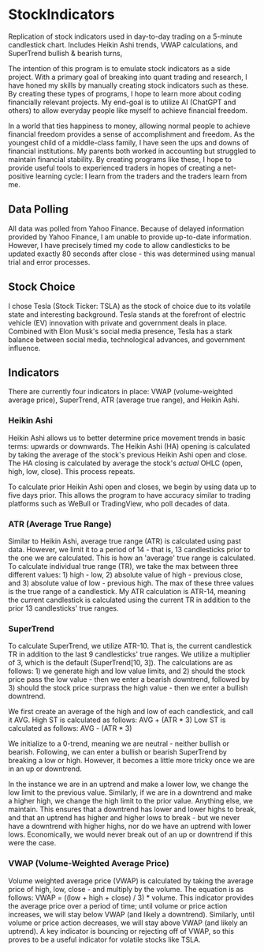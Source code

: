 # StockIndicators
Replication of stock indicators used in day-to-day trading on a 5-minute candlestick chart. Includes Heikin Ashi trends, VWAP calculations, and SuperTrend bullish &amp; bearish turns, 

The intention of this program is to emulate stock indicators as a side project. With a primary goal of breaking into quant trading and research, I have honed my skills by manually creating stock indicators such as these. By creating these types of programs, I hope to learn more about coding financially relevant projects. My end-goal is to utilize AI (ChatGPT and others) to allow everyday people like myself to achieve financial freedom. 

In a world that ties happiness to money, allowing normal people to achieve financial freedom provides a sense of accomplishment and freedom. As the youngest child of a middle-class family, I have seen the ups and downs of financial institutions. My parents both worked in accounting but struggled to maintain financial stability. By creating programs like these, I hope to provide useful tools to experienced traders in hopes of creating a net-positive learning cycle: I learn from the traders and the traders learn from me. 

## Data Polling
All data was polled from Yahoo Finance. Because of delayed information provided by Yahoo Finance, I am unable to provide up-to-date information. However, I have precisely timed my code to allow candlesticks to be updated exactly 80 seconds after close - this was determined using manual trial and error processes. 

## Stock Choice
I chose Tesla (Stock Ticker: TSLA) as the stock of choice due to its volatile state and interesting background. Tesla stands at the forefront of electric vehicle (EV) innovation with private and government deals in place. Combined with Elon Musk's social media presence, Tesla has a stark balance between social media, technological advances, and government influence. 

## Indicators
There are currently four indicators in place: VWAP (volume-weighted average price), SuperTrend, ATR (average true range), and Heikin Ashi. 

### Heikin Ashi
Heikin Ashi allows us to better determine price movement trends in basic terms: upwards or downwards. The Heikin Ashi (HA) opening is calculated by taking the average of the stock's previous Heikin Ashi open and close. The HA closing is calculated by average the stock's *actual* OHLC (open, high, low, close). This process repeats. 

To calculate prior Heikin Ashi open and closes, we begin by using data up to five days prior. This allows the program to have accuracy similar to trading platforms such as WeBull or TradingView, who poll decades of data. 

### ATR (Average True Range)
Similar to Heikin Ashi, average true range (ATR) is calculated using past data. However, we limit it to a period of 14 - that is, 13 candlesticks prior to the one we are calculated. This is how an 'average' true range is calculated. To calculate individual true range (TR), we take the max between three different values: 1) high - low, 2) absolute value of high - previous close, and 3) absolute value of low - previous high. The max of these three values is the true range of a candlestick. My ATR calculation is ATR-14, meaning the current candlestick is calculated using the current TR in addition to the prior 13 candlesticks' true ranges.

### SuperTrend
To calculate SuperTrend, we utilize ATR-10. That is, the current candlestick TR in addition to the last 9 candlesticks' true ranges. We utilize a multiplier of 3, which is the default (SuperTrend[10, 3]). The calculations are as follows: 1) we generate high and low value limits, and 2) should the stock price pass the low value - then we enter a bearish downtrend, followed by 3) should the stock price surprass the high value - then we enter a bullish downtrend. 

We first create an average of the high and low of each candlestick, and call it AVG.
High ST is calculated as follows: AVG + (ATR * 3)
Low ST is calculated as follows: AVG - (ATR * 3)

We initialize to a 0-trend, meaning we are neutral - neither bullish or bearish. Following, we can enter a bullish or bearish SuperTrend by breaking a low or high. However, it becomes a little more tricky once we are in an up or downtrend. 

In the instance we are in an uptrend and make a lower low, we change the low limit to the previous value. Similarly, if we are in a downtrend and make a higher high, we change the high limit to the prior value. Anything else, we maintain. This ensures that a downtrend has lower and lower highs to break, and that an uptrend has higher and higher lows to break - but we never have a downtrend with higher highs, nor do we have an uptrend with lower lows. Economically, we would never break out of an up or downtrend if this were the case. 

### VWAP (Volume-Weighted Average Price)
Volume weighted average price (VWAP) is calculated by taking the average price of high, low, close - and multiply by the volume. The equation is as follows:
VWAP = ((low + high + close) / 3) * volume. This indicator provides the average price over a period of time; until volume or price action increases, we will stay below VWAP (and likely a downtrend). Similarly, until volume or price action decreases, we will stay above VWAP (and likely an uptrend). A key indicator is bouncing or rejecting off of VWAP, so this proves to be a useful indicator for volatile stocks like TSLA. 
